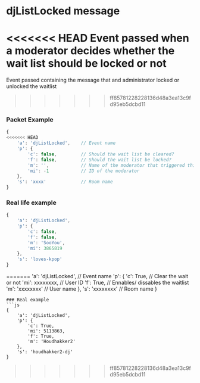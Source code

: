 # djListLocked message

<<<<<<< HEAD
Event passed when a moderator decides whether the wait list should be locked or not
=======
Event passed containing the message that and administrator locked or unlocked the waitlist
>>>>>>> ff85781228228136d48a3ea13c9fd95eb5dcbd11


### Packet Example

```js
{
<<<<<<< HEAD
    'a': 'djListLocked',    // Event name
    'p': {
        'c': false,	        // Should the wait list be cleared?
        'f': false,         // Should the wait list be locked?
        'm': '',		    // Name of the moderator that triggered this event
        'mi': -1            // ID of the moderator
    },
    's': 'xxxx'             // Room name
}
```
### Real life example
```js
{
    'a': 'djListLocked',
    'p': {
        'c': false,
        'f': false,
        'm': 'SooYou',
        'mi': 3865819
    },
    's': 'loves-kpop'
}
```
=======
    'a': 'djListLocked', // Event name
    'p': {
        'c': True, // Clear the wait or not
        'mi': xxxxxxxx, // User ID
        'f': True, // Ennables/ dissables the waitlist
        'm': 'xxxxxxxx' // User name
    }, 
    's': 'xxxxxxxx' // Room name
}
```
### Real example
```js
{
    'a': 'djListLocked', 
    'p': {
        'c': True, 
        'mi': 5113863, 
        'f': True, 
        'm': 'Houdhakker2'
    }, 
    's': 'houdhakker2-dj'
}
```

>>>>>>> ff85781228228136d48a3ea13c9fd95eb5dcbd11
